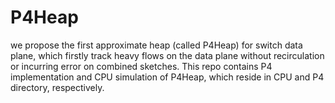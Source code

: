 # P4Heap
we propose the first approximate heap (called P4Heap) for switch data plane, which firstly track heavy flows on the data plane without recirculation or incurring error on combined sketches. This repo contains P4 implementation and CPU simulation of P4Heap, which reside in CPU and P4 directory, respectively.

